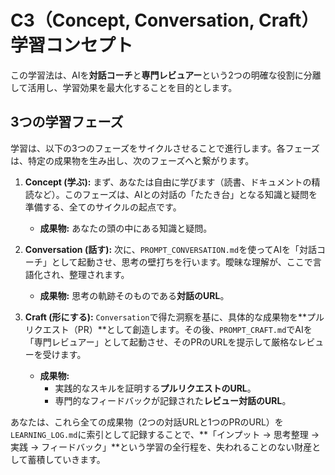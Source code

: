 # C3（Concept, Conversation, Craft）学習コンセプト

この学習法は、AIを**対話コーチ**と**専門レビュアー**という2つの明確な役割に分離して活用し、学習効果を最大化することを目的とします。

## 3つの学習フェーズ

学習は、以下の3つのフェーズをサイクルさせることで進行します。各フェーズは、特定の成果物を生み出し、次のフェーズへと繋がります。

1.  **Concept (学ぶ):**
    まず、あなたは自由に学びます（読書、ドキュメントの精読など）。このフェーズは、AIとの対話の「たたき台」となる知識と疑問を準備する、全てのサイクルの起点です。
    *   **成果物:** あなたの頭の中にある知識と疑問。

2.  **Conversation (話す):**
    次に、`PROMPT_CONVERSATION.md`を使ってAIを「対話コーチ」として起動させ、思考の壁打ちを行います。曖昧な理解が、ここで言語化され、整理されます。
    *   **成果物:** 思考の軌跡そのものである**対話のURL**。

3.  **Craft (形にする):**
    `Conversation`で得た洞察を基に、具体的な成果物を**プルリクエスト（PR）**として創造します。その後、`PROMPT_CRAFT.md`でAIを「専門レビュアー」として起動させ、そのPRのURLを提示して厳格なレビューを受けます。
    *   **成果物:**
        *   実践的なスキルを証明する**プルリクエストのURL**。
        *   専門的なフィードバックが記録された**レビュー対話のURL**。

あなたは、これら全ての成果物（2つの対話URLと1つのPRのURL）を`LEARNING_LOG.md`に索引として記録することで、**「インプット → 思考整理 → 実践 → フィードバック」**という学習の全行程を、失われることのない財産として蓄積していきます。